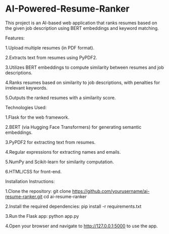# AI-Powered-Resume-Ranker
This project is an AI-based web application that ranks resumes based on the given job description using BERT embeddings and keyword matching.

Features:

1.Upload multiple resumes (in PDF format).

2.Extracts text from resumes using PyPDF2.

3.Utilizes BERT embeddings to compute similarity between resumes and job descriptions.

4.Ranks resumes based on similarity to job descriptions, with penalties for irrelevant keywords.

5.Outputs the ranked resumes with a similarity score.

Technologies Used:

1.Flask for the web framework.

2.BERT (via Hugging Face Transformers) for generating semantic embeddings.

3.PyPDF2 for extracting text from resumes.

4.Regular expressions for extracting names and emails.

5.NumPy and Scikit-learn for similarity computation.

6.HTML/CSS for front-end.


Installation Instructions:

1.Clone the repository:
git clone https://github.com/yourusername/ai-resume-ranker.git
cd ai-resume-ranker

2.Install the required dependencies:
pip install -r requirements.txt

3.Run the Flask app:
python app.py

4.Open your browser and navigate to http://127.0.0.1:5000 to use the app.
